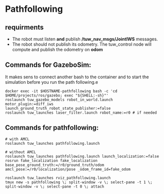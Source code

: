 # Pathfollowing
## requirments
* The robot must listen __and__ publish __/tuw_nav_msgs/JointIWS__ messages.
* The robot should not publish its odometry. The tuw_control node will compute and publish the odometry on __odom__

## Commands for __GazeboSim__:
It makes sens to connect another bash to the container and to start the simulation before you run the path following.e

```
docker exec -it $HOSTNAME-pathfollowing bash -c 'cd $HOME/projects/ros/gazebo; exec "${SHELL:-sh}"'
roslaunch tuw_gazebo_models robot_in_world.launch motor_plugin:=diff_iws launch_ground_truth_robot_state_publisher:=false
roslaunch tuw_launches laser_filter.launch robot_name:=r0 # if needed
```

## Commands for __pathfollowing__:
```
# with AMCL
roslaunch tuw_launches pathfollowing.launch

# without AMCL
roslaunch tuw_launches pathfollowing.launch launch_localization:=false
rosrun fake_localization fake_localization base_pose_ground_truth:=/r0/ground_truth/odom   amcl_pose:=/r0/localization/pose _odom_frame_id=fake_odom

roslaunch tuw_launches rviz_pathfollowing.launch
tmux new -s pathfollowing \; split-window -v \; select-pane -t 1 \; split-window -v \; select-pane -t 0 \; attach
```
